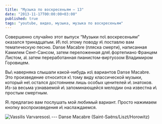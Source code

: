 ```yaml
---
title: "Музыка по воскресеньям — 13"
date: "2013-11-17T00:00:00+03:00"
published: true
tags: "youtube, видео, музыка, музыка по воскресеньям"
---
```


Совершенно случайно этот выпуск “Музыки по\ воскресеньям” оказался тринадцатым. И\ по\ этому поводу я\ поставлю вам
тематическую песню. Danse Macabre (пляска смерти), написанная Камилем Сент-Сансом, затем переложенная для\ фортепиано
Францем Листом, а\ затем переработанная пианистом-виртуозом Владимиром Горовицем.

Вы\ наверняка слышали какой-нибудь из\ вариантов Danse Macabre. Это произведение относится к\ тому виду
классической музыки, который не\ остался достоянием лишь особых ценителей и\ знатоков. Из-за весьма узнаваемой
и\ запоминающейся мелодии она известна и\ простым смертным.

Я\ предлагаю вам послушать мой любимый вариант. Просто нажимаем кнопку воспроизведения и\ наслаждаемся.

![Vassilis Varvaresos\ --- Danse Macabre (Saint-Saëns/Liszt/Horowitz)](http://www.youtube.com/watch?v=S9Yxea6-CNU)
